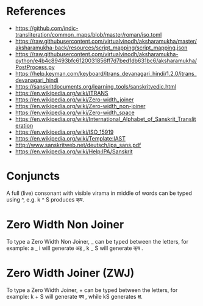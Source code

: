 # References

* https://github.com/indic-transliteration/common_maps/blob/master/roman/iso.toml
* https://raw.githubusercontent.com/virtualvinodh/aksharamukha/master/aksharamukha-back/resources/script_mapping/script_mapping.json
* https://raw.githubusercontent.com/virtualvinodh/aksharamukha-python/e4b4c89493bfc6120031856ff7d7bed1db631bc6/aksharamukha/PostProcess.py
* https://help.keyman.com/keyboard/itrans_devanagari_hindi/1.2.0/itrans_devanagari_hindi
* https://sanskritdocuments.org/learning_tools/sanskritvedic.html
* https://en.wikipedia.org/wiki/ITRANS
* https://en.wikipedia.org/wiki/Zero-width_joiner
* https://en.wikipedia.org/wiki/Zero-width_non-joiner
* https://en.wikipedia.org/wiki/Zero-width_space
* https://en.wikipedia.org/wiki/International_Alphabet_of_Sanskrit_Transliteration
* https://en.wikipedia.org/wiki/ISO_15919
* https://en.wikipedia.org/wiki/Template:IAST
* http://www.sanskritweb.net/deutsch/ipa_sans.pdf
* https://en.wikipedia.org/wiki/Help:IPA/Sanskrit

# Conjuncts
A full (live) consonant with visible virama in middle of words can be typed using ^, e.g. k ^ S produces क्‌ष.

# Zero Width Non Joiner
To type a Zero Width Non Joiner, _ can be typed between the letters, for example: a _ i will generate अ‌इ , k _ S will generate क्‌ष .

# Zero Width Joiner (ZWJ)
To type a Zero Width Joiner, + can be typed between the letters, for example: k + S will generate क्‍ष , while kS generates क्ष.
